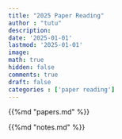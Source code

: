 ```yaml
---
title: "2025 Paper Reading"
author : "tutu"
description:
date: '2025-01-01'
lastmod: '2025-01-01'
image:
math: true
hidden: false
comments: true
draft: false
categories : ['paper reading']
---
```


{{%md "papers.md" %}}

{{%md "notes.md" %}}

